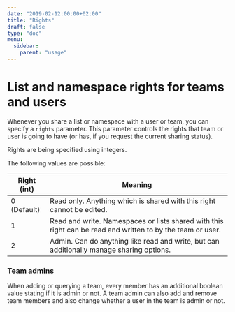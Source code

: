 ```yaml
---
date: "2019-02-12:00:00+02:00"
title: "Rights"
draft: false
type: "doc"
menu:
  sidebar:
    parent: "usage"
---
```


# List and namespace rights for teams and users

Whenever you share a list or namespace with a user or team, you can specify a `rights` parameter. 
This parameter controls the rights that team or user is going to have (or has, if you request the current sharing status).

Rights are being specified using integers.

The following values are possible:

| Right (int) | Meaning |
|-------------|---------|
| 0 (Default) | Read only. Anything which is shared with this right cannot be edited. |
| 1 | Read and write. Namespaces or lists shared with this right can be read and written to by the team or user. |
| 2 | Admin. Can do anything like read and write, but can additionally manage sharing options. |

### Team admins

When adding or querying a team, every member has an additional boolean value stating if it is admin or not.
A team admin can also add and remove team members and also change whether a user in the team is admin or not.